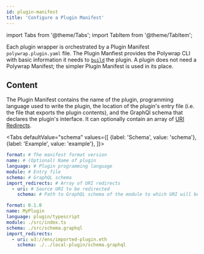 ```yaml
---
id: plugin-manifest
title: 'Configure a Plugin Manifest'
---
```


import Tabs from '@theme/Tabs';
import TabItem from '@theme/TabItem';

Each plugin wrapper is orchestrated by a Plugin Manifest `polywrap.plugin.yaml` file. 
The Plugin Manfiest provides the Polywrap CLI with basic information it needs to [`build`](../../reference/cli/commands/build) the plugin. 
A plugin does not need a Polywrap Manifest; the simpler Plugin Manifest is used in its place.

## Content

The Plugin Manifest contains the name of the plugin, programming language used to write the plugin, 
the location of the plugin's entry file (i.e. the file that exports the plugin contents),
and the GraphQl schema that declares the plugin's interface. 
It can optionally contain an array of [URI Redirects](../../concepts/understanding-uri-redirects).

<Tabs
defaultValue="schema"
values={[
{label: 'Schema', value: 'schema'},
{label: 'Example', value: 'example'},
]}>
<TabItem value="schema">

```yaml
format: # The manifest format version
name: # (Optional) Name of plugin
language: # Plugin programming language
module: # Entry file 
schema: # GraphQL schema
import_redirects: # Array of URI redirects
  - uri: # Source URI to be redirected
    schema: # Path to GraphQL schema of the module to which URI will be redirected
```

</TabItem>
<TabItem value="example">

```yaml
format: 0.1.0
name: MyPlugin
language: plugin/typescript
module: ./src/index.ts
schema: ./src/schema.graphql
import_redirects:
  - uri: w3://ens/imported-plugin.eth
    schema: ./../local-plugin/schema.graphql
```
</TabItem>
</Tabs>